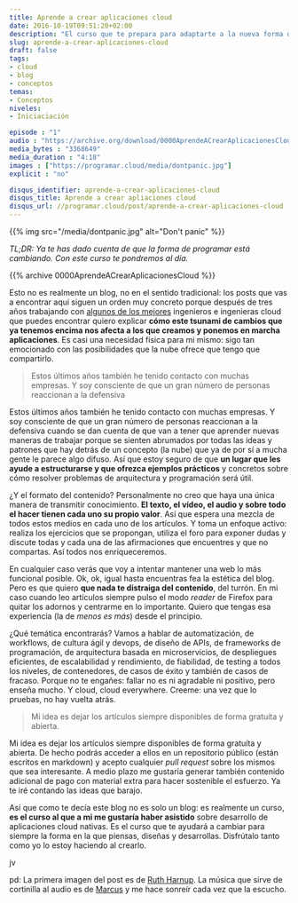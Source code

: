 ```yaml
---
title: Aprende a crear aplicaciones cloud
date: 2016-10-19T09:51:20+02:00
description: "El curso que te prepara para adaptarte a la nueva forma de crear aplicaciones en la nube."
slug: aprende-a-crear-aplicaciones-cloud
draft: false
tags:
- cloud
- blog
- conceptos
temas:
- Conceptos
niveles:
- Iniciaciación

episode : "1"
audio : "https://archive.org/download/0000AprendeACrearAplicacionesCloud/0000-aprende-a-crear-aplicaciones-cloud.mp3"
media_bytes : "3368649"
media_duration : "4:18"
images : ["https://programar.cloud/media/dontpanic.jpg"]
explicit : "no"

disqus_identifier: aprende-a-crear-aplicaciones-cloud
disqus_title: Aprende a crear apliaciones cloud
disqus_url: //programar.cloud/post/aprende-a-crear-aplicaciones-cloud
---
```


{{% img src="/media/dontpanic.jpg" alt="Don't panic" %}}

*TL;DR: Ya te has dado cuenta de que la forma de programar está cambiando. Con este curso te pondremos al día.*

{{% archive 0000AprendeACrearAplicacionesCloud %}}

Esto no es realmente un blog, no en el sentido tradicional: los posts que vas a encontrar aquí siguen un orden muy concreto porque después de tres años trabajando con [algunos de los mejores](//capside.com) ingenieros e ingenieras cloud que puedes encontrar quiero explicar **cómo este tsunami de cambios que ya tenemos encima nos afecta a los que creamos y ponemos en marcha aplicaciones**. Es casi una necesidad física para mi mismo: sigo tan emocionado con las posibilidades que la nube ofrece que tengo que compartirlo.<!--more-->


> Estos últimos años también he tenido contacto con muchas empresas. Y soy consciente de que un gran número de personas reaccionan a la defensiva

Estos últimos años también he tenido contacto con muchas empresas. Y soy consciente de que un gran número de personas reaccionan a la defensiva cuando se dan cuenta de que van a tener que aprender nuevas maneras de trabajar porque se sienten abrumados por todas las ideas y patrones que hay detrás de un concepto (la nube) que ya de por sí a mucha gente le parece algo difuso. Así que estoy seguro de que **un lugar que les ayude a estructurarse y que ofrezca ejemplos prácticos** y concretos sobre cómo resolver problemas de arquitectura y programación será útil.

¿Y el formato del contenido? Personalmente no creo que haya una única manera de transmitir conocimiento. **El texto, el vídeo, el audio y sobre todo el hacer tienen cada uno su propio valor**. Así que espera una mezcla de todos estos medios en cada uno de los artículos. Y toma un enfoque activo: realiza los ejercicios que se propongan, utiliza el foro para exponer dudas y discute todas y cada una de las afirmaciones que encuentres y que no compartas. Así todos nos enriqueceremos.

En cualquier caso verás que voy a intentar mantener una web lo más funcional posible. Ok, ok, igual hasta encuentras fea la estética del blog. Pero es que quiero **que nada te distraiga del contenido**, del turrón. En mi caso cuando leo artículos siempre pulso el modo *reader* de Firefox para quitar los adornos y centrarme en lo importante. Quiero que tengas esa experiencia (la de *menos es más*) desde el principio.

¿Qué temática encontrarás? Vamos a hablar de automatización, de workflows, de cultura ágil y devops, de diseño de APIs, de frameworks de programación, de arquitectura basada en microservicios, de despliegues eficientes, de escalabilidad y rendimiento, de fiabilidad, de testing a todos los niveles, de contenedores, de casos de éxito y también de casos de fracaso. Porque no te engañes: fallar no es ni agradable ni positivo, pero enseña mucho. Y cloud, cloud everywhere. Creeme: una vez que lo pruebas, no hay vuelta atrás.

>Mi idea es dejar los artículos siempre disponibles de forma gratuíta y abierta.

Mi idea es dejar los artículos siempre disponibles de forma gratuíta y abierta. De hecho podrás acceder a ellos en un repositorio público (están escritos en markdown) y acepto cualquier *pull request* sobre los mismos que sea interesante. A medio plazo me gustaría generar también contenido adicional de pago con material extra para hacer sostenible el esfuerzo. Ya te iré contando las ideas que barajo.

Así que como te decía este blog no es solo un blog: es realmente un curso, **es el curso al que a mi me gustaría haber asistido** sobre desarrollo de aplicaciones cloud nativas. Es el curso que te ayudará a cambiar para siempre la forma en la que piensas, diseñas y desarrollas. Disfrútalo tanto como yo lo estoy haciendo al crearlo.

jv

pd: La primera imagen del post es de [Ruth Harnup](https://www.flickr.com/photos/ruthanddave/8300870890). La música que sirve de cortinilla al audio es de [Marcus](https://soundcloud.com/musicbymarcus/promo-music-inspiational) y me hace sonreír cada vez que la escucho.


